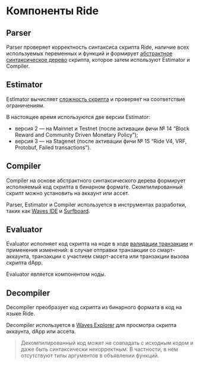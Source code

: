 # Компоненты Ride

## Parser

Parser проверяет корректность синтаксиса скрипта Ride, наличие всех используемых переменных и функций и формирует [абстрактное синтаксическое дерево](https://ru.wikipedia.org/wiki/Абстрактное_синтаксическое_дерево) скрипта, которое затем используют Estimator и Compiler.

## Estimator

Estimator вычисляет [сложность скрипта](/ru/ride/base-concepts/complexity) и проверяет на соответствие ограничениям.

В настоящее время используются две версии Estimator:
* версия 2 — на Mainnet и Testnet (после активации фичи №&nbsp;14 “Block Reward and Community Driven Monetary Policy”);
* версия 3 — на Stagenet (после активации фичи №&nbsp;15 “Ride V4, VRF, Protobuf, Failed transactions”).

## Compiler

Compiler на основе абстрактного синтаксического дерева формирует исполняемый код скрипта в бинарном формате. Скомпилированный скрипт можно установить на аккаунт или ассет.

Parser, Estimator и Compiler используется в инструментах разработки, таких как [Waves IDE](https://ide.wavesplatform.com/) и [Surfboard](https://github.com/wavesplatform/surfboard).

## Evaluator

Evaluator исполняет код скрипта на ноде в ходе [валидации транзакции](/ru/blockchain/transaction/transaction-validation) и применения изменений: в случае отправки транзакции со смарт-аккаунта, транзакции с участием смарт-ассета или транзакции вызова скрипта dApp.

Evaluator является компонентом ноды.

## Decompiler

Decompiler преобразует код скрипта из бинарного формата в код на языке Ride.

Decompiler используется в [Waves Explorer](https://wavesexplorer.com/) для просмотра скрипта аккаунта, dApp или ассета.

> Декомпилированный код может не совпадать с исходным кодом и даже быть синтаксически некорректным. В частности, в нем отсутствуют типы аргументов в объявлении функций.

